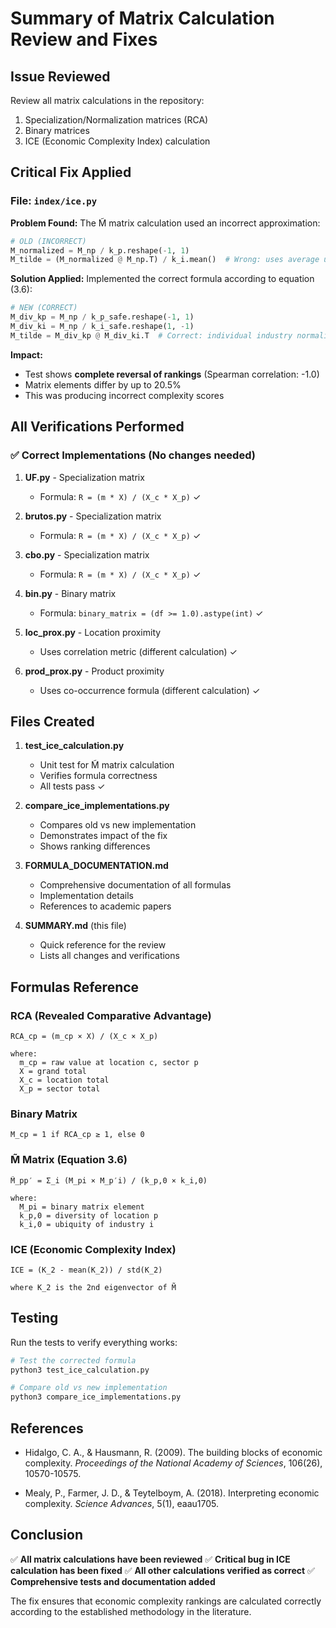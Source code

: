 # Summary of Matrix Calculation Review and Fixes

## Issue Reviewed
Review all matrix calculations in the repository:
1. Specialization/Normalization matrices (RCA)
2. Binary matrices
3. ICE (Economic Complexity Index) calculation

## Critical Fix Applied

### File: `index/ice.py`

**Problem Found:**
The M̃ matrix calculation used an incorrect approximation:
```python
# OLD (INCORRECT)
M_normalized = M_np / k_p.reshape(-1, 1)
M_tilde = (M_normalized @ M_np.T) / k_i.mean()  # Wrong: uses average ubiquity
```

**Solution Applied:**
Implemented the correct formula according to equation (3.6):
```python
# NEW (CORRECT)
M_div_kp = M_np / k_p_safe.reshape(-1, 1)
M_div_ki = M_np / k_i_safe.reshape(1, -1)
M_tilde = M_div_kp @ M_div_ki.T  # Correct: individual industry normalization
```

**Impact:**
- Test shows **complete reversal of rankings** (Spearman correlation: -1.0)
- Matrix elements differ by up to 20.5%
- This was producing incorrect complexity scores

## All Verifications Performed

### ✅ Correct Implementations (No changes needed)

1. **UF.py** - Specialization matrix
   - Formula: `R = (m * X) / (X_c * X_p)` ✓
   
2. **brutos.py** - Specialization matrix
   - Formula: `R = (m * X) / (X_c * X_p)` ✓
   
3. **cbo.py** - Specialization matrix
   - Formula: `R = (m * X) / (X_c * X_p)` ✓

4. **bin.py** - Binary matrix
   - Formula: `binary_matrix = (df >= 1.0).astype(int)` ✓

5. **loc_prox.py** - Location proximity
   - Uses correlation metric (different calculation) ✓

6. **prod_prox.py** - Product proximity
   - Uses co-occurrence formula (different calculation) ✓

## Files Created

1. **test_ice_calculation.py**
   - Unit test for M̃ matrix calculation
   - Verifies formula correctness
   - All tests pass ✓

2. **compare_ice_implementations.py**
   - Compares old vs new implementation
   - Demonstrates impact of the fix
   - Shows ranking differences

3. **FORMULA_DOCUMENTATION.md**
   - Comprehensive documentation of all formulas
   - Implementation details
   - References to academic papers

4. **SUMMARY.md** (this file)
   - Quick reference for the review
   - Lists all changes and verifications

## Formulas Reference

### RCA (Revealed Comparative Advantage)
```
RCA_cp = (m_cp × X) / (X_c × X_p)

where:
  m_cp = raw value at location c, sector p
  X = grand total
  X_c = location total
  X_p = sector total
```

### Binary Matrix
```
M_cp = 1 if RCA_cp ≥ 1, else 0
```

### M̃ Matrix (Equation 3.6)
```
M̃_pp′ = Σ_i (M_pi × M_p′i) / (k_p,0 × k_i,0)

where:
  M_pi = binary matrix element
  k_p,0 = diversity of location p
  k_i,0 = ubiquity of industry i
```

### ICE (Economic Complexity Index)
```
ICE = (K_2 - mean(K_2)) / std(K_2)

where K_2 is the 2nd eigenvector of M̃
```

## Testing

Run the tests to verify everything works:

```bash
# Test the corrected formula
python3 test_ice_calculation.py

# Compare old vs new implementation
python3 compare_ice_implementations.py
```

## References

- Hidalgo, C. A., & Hausmann, R. (2009). The building blocks of economic complexity. 
  *Proceedings of the National Academy of Sciences*, 106(26), 10570-10575.
  
- Mealy, P., Farmer, J. D., & Teytelboym, A. (2018). Interpreting economic complexity. 
  *Science Advances*, 5(1), eaau1705.

## Conclusion

✅ **All matrix calculations have been reviewed**
✅ **Critical bug in ICE calculation has been fixed**
✅ **All other calculations verified as correct**
✅ **Comprehensive tests and documentation added**

The fix ensures that economic complexity rankings are calculated correctly according to 
the established methodology in the literature.
